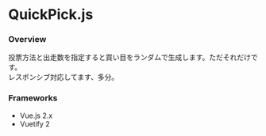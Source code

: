 # QuickPick.js
### Overview
投票方法と出走数を指定すると買い目をランダムで生成します。ただそれだけです。  
レスポンシブ対応してます、多分。
### Frameworks
- Vue.js 2.x
- Vuetify 2
